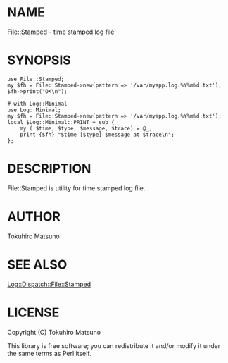 # NAME

File::Stamped - time stamped log file

# SYNOPSIS

    use File::Stamped;
    my $fh = File::Stamped->new(pattern => '/var/myapp.log.%Y%m%d.txt');
    $fh->print("OK\n");

    # with Log::Minimal
    use Log::Minimal;
    my $fh = File::Stamped->new(pattern => '/var/myapp.log.%Y%m%d.txt');
    local $Log::Minimal::PRINT = sub {
        my ( $time, $type, $message, $trace) = @_;
        print {$fh} "$time [$type] $message at $trace\n";
    };

# DESCRIPTION

File::Stamped is utility for time stamped log file.

# AUTHOR

Tokuhiro Matsuno <tokuhirom AAJKLFJEF GMAIL COM>

# SEE ALSO

[Log::Dispatch::File::Stamped](http://search.cpan.org/perldoc?Log::Dispatch::File::Stamped)

# LICENSE

Copyright (C) Tokuhiro Matsuno

This library is free software; you can redistribute it and/or modify
it under the same terms as Perl itself.